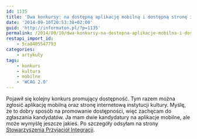 ```yaml
---
id: 1135
title: 'Dwa konkursy: na dostępną aplikację mobilną i dostępną stronę internetową o kulturze'
date: '2014-09-10T20:53:38+02:00'
guid: 'http://informaton.pl/?p=1135'
permalink: /2014/09/10/dwa-konkursy-na-dostepna-aplikacje-mobilna-i-dostepna-strone-internetowa-o-kulturze/
restapi_import_id:
    - 5ca8405547793
categories:
    - artykuły
tags:
    - konkurs
    - kultura
    - mobilne
    - 'WCAG 2.0'
---
```


Pojawił się kolejny konkurs promujący dostępność. Tym razem można zgłosić aplikację mobilną oraz stronę internetową instytucji kultury. Myślę, że to dobry sposób na promowanie dostępności, więc zachęcam do zgłaszania kandydatów. Ja mam dwie kandydatury na aplikacje mobilne, ale może wymyślę jeszcze jakieś. Po szczegóły odsyłam na strony [Stowarzyszenia Przyjaciół Integracji](http://www.integracja.org/wydarzenia/ruszaja-konkursy-integracji/).
